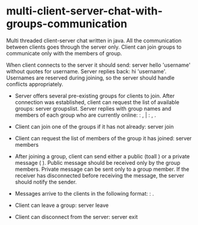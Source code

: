 # multi-client-server-chat-with-groups-communication

Multi threaded client-server chat written in java. All the communication between clients goes through the server only. Client can join groups to communicate only with the members of group.

When client connects to the server it should send: server hello 'username' without quotes for username. Server replies back: hi 'username'. Usernames are reserved during joining, so the server should handle conflicts appropriately.
  
- Server offers several pre-existing groups for clients to join. After connection was established, client can request the list of available groups: server groupslist.
Server replies with group names and members of each group who are currently online:
<groupname1>: <username1>, <username2> | <groupname2>:
<username3>, <username4>.

- Client can join one of the groups if it has not already: server join <groupname>

- Client can request the list of members of the group it has joined: server members

- After joining a group, client can send either a public (toall <message>) or a private message (<receiver> <message>). Public message should be received only by the group members. Private message can be sent only to a group member. If the receiver has disconnected before receiving the message, the server should notify the sender.

- Messages arrive to the clients in the following format: <sender>: <message>.

- Client can leave a group: server leave <groupname>

- Client can disconnect from the server: server exit
